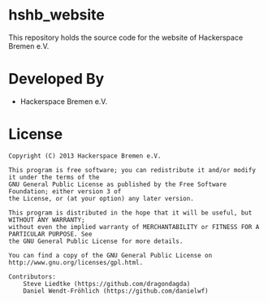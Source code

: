 hshb_website
============

This repository holds the source code for the website of Hackerspace Bremen e.V.

Developed By
============

* Hackerspace Bremen e.V.

License
=======

    Copyright (C) 2013 Hackerspace Bremen e.V.
 
	This program is free software; you can redistribute it and/or modify it under the terms of the 
	GNU General Public License as published by the Free Software Foundation; either version 3 of 
	the License, or (at your option) any later version.
	 
	This program is distributed in the hope that it will be useful, but WITHOUT ANY WARRANTY; 
	without even the implied warranty of MERCHANTABILITY or FITNESS FOR A PARTICULAR PURPOSE. See 
	the GNU General Public License for more details.

	You can find a copy of the GNU General Public License on http://www.gnu.org/licenses/gpl.html.

	Contributors:
		Steve Liedtke (https://github.com/dragondagda)
		Daniel Wendt-Fröhlich (https://github.com/danielwf)
